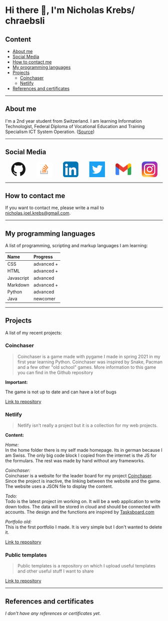 # Hi there 👋, I'm Nicholas Krebs/ chraebsli

## Content

- [About me](#about-me)
- [Social Media](#social-media)
- [How to contact me](#how-to-contact-me)
- [My programming languages](#my-programming-languages)
- [Projects](#projects)
  - [Coinchaser](#coinchaser)
  - [Netlify](#netlify)
- [References and certificates](#references-and-certificates)

---

## About me

I'm a 2nd year student from Switzerland. I am learning Information Technologist, Federal Diploma of Vocational Education and Training
Specialism ICT System Operation. ([Source](https://www.ict-berufsbildung.ch/berufsbildung/informatikerin-efz-betriebsinformatik#c334))

---

## Social Media

<div style="display:flex; align-items:center; justify-content:space-around">
    <a href="https://github.com/chraebsli/"><img src="./media/icons/github.svg" width="50" alt="Github"></a>
    <a href="https://stackoverflow.com/users/15230022/nicholas-krebs"><img src="./media/icons/stackoverflow.png" width="50" alt="Stackoverflow"></a>
    <a href="https://www.linkedin.com/in/nicholas-krebs-262443204/"><img src="./media/icons/linkedIn.png" width="50" alt="LinkedIn"></a>
    <a href="https://twitter.com/chraebsli_04"><img src="./media/icons/twitter.png" width="50" alt="Twitter"></a>
    <a href="mailto:nicholas.joel.krebs@gmail.com"><img src="./media/icons/gmail.png" width="50" alt="Gmail"></a>
    <a href="https://www.instagram.com/chraebsli_04/"><img src="./media/icons/instagram.png" width="50" alt="Instagram"></a>
</div>

---

## How to contact me

If you want to contact me, please write a mail to [nicholas.joel.krebs@gmail.com](mailto:nicholas.joel.krebs@gmail.com).

---

## My programming languages

A list of programming, scripting and markup languages I am learning:

| Name          | Progress              |
| :------------ | :-------------------- |
| CSS           | advanced +            |
| HTML          | advanced +            |
| Javascript    | advanced              |
| Markdown      | advanced +            |
| Python        | advanced              |
| Java          | newcomer              |

---

## Projects

A list of my recent projects:

### Coinchaser

> Coinchaser is a game made with pygame I made in spring 2021 in my first year learning Python. Coinchaser was inspired by Snake, Pacman and a few other "old school" games. More information to this game you can find in the Github repository

**Important:**

The game is not up to date and can have a lot of bugs

[Link to repository](https://github.com/chraebsli/pygame)

### Netlify

> Netlify isn't really a project but it is a collection for my web projects.

**Content:**

_Home:_  
In the home folder there is my self made homepage. Its in german because I am Swiss. The only big code block I copied from the internet is the JS for the formulars. The rest was made by hand without any frameworks.

_Coinchaser:_  
Coinchaser is a website for the leader board for my project [Coinchaser](#coinchaser). Since the project is inactive, the linking between the website and the game. The website uses a JSON file to display the content.

_Todo:_  
Todo is the latest project im working on. It will be a web application to write down todos. The data will be stored in cloud and should be connected with accounts. The design and the functions are inspired by [Tasksboard.com](https://tasksboard.com)

_Portfolio old:_  
This is the first portfolio I made. It is very simple but I don't wanted to delete it.

[Link to repository](https://github.com/chraebsli/netlify)

### Public templates

> Public templates is a repository on which I upload useful templates and other useful stuff I want to share

[Link to repository](https://github.com/chraebsli/public-templates)

---

## References and certificates

_I don't have any references or certificates yet._
